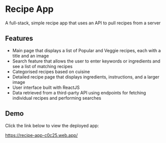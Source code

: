 # Recipe App
A full-stack, simple recipe app that uses an API to pull recipes from a server

## Features

- Main page that displays a list of Popular and Veggie recipes, each with a title and an image
- Search feature that allows the user to enter keywords or ingredients and see a list of matching recipes
- Categorised recipes based on cuisine
- Detailed recipe page that displays ingredients, instructions, and a larger image
- User interface built with ReactJS
- Data retrieved from a third-party API using endpoints for fetching individual recipes and performing searches

## Demo

Click the link below to view the deployed app:

https://recipe-app-c0c25.web.app/
